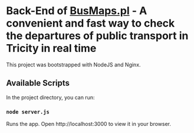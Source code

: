 # Back-End of <a href="https://busmaps.pl" >BusMaps.pl</a> - A convenient and fast way to check the departures of public transport in Tricity in real time

This project was bootstrapped with NodeJS and Nginx.

## Available Scripts

In the project directory, you can run:

### `node server.js`

Runs the app.
Open http://localhost:3000 to view it in your browser.